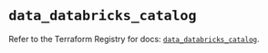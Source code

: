 # `data_databricks_catalog`

Refer to the Terraform Registry for docs: [`data_databricks_catalog`](https://registry.terraform.io/providers/databricks/databricks/1.91.0/docs/data-sources/catalog).
